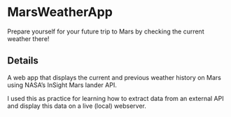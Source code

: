 # MarsWeatherApp
Prepare yourself for your future trip to Mars by checking the current weather there!

## Details
A web app that displays the current and previous weather history on Mars using NASA’s InSight Mars lander API.

I used this as practice for learning how to extract data from an external API and display this data on a live (local) webserver.
